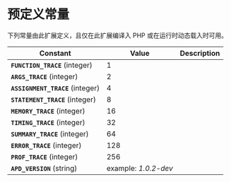 预定义常量
==========

下列常量由此扩展定义，且仅在此扩展编译入 PHP 或在运行时动态载入时可用。

| Constant                                                   | Value                | Description |
|------------------------------------------------------------|----------------------|-------------|
| **`FUNCTION_TRACE`** (<span class="type">integer</span>)   | 1                    |             |
| **`ARGS_TRACE`** (<span class="type">integer</span>)       | 2                    |             |
| **`ASSIGNMENT_TRACE`** (<span class="type">integer</span>) | 4                    |             |
| **`STATEMENT_TRACE`** (<span class="type">integer</span>)  | 8                    |             |
| **`MEMORY_TRACE`** (<span class="type">integer</span>)     | 16                   |             |
| **`TIMING_TRACE`** (<span class="type">integer</span>)     | 32                   |             |
| **`SUMMARY_TRACE`** (<span class="type">integer</span>)    | 64                   |             |
| **`ERROR_TRACE`** (<span class="type">integer</span>)      | 128                  |             |
| **`PROF_TRACE`** (<span class="type">integer</span>)       | 256                  |             |
| **`APD_VERSION`** (<span class="type">string</span>)       | example: *1.0.2-dev* |             |
